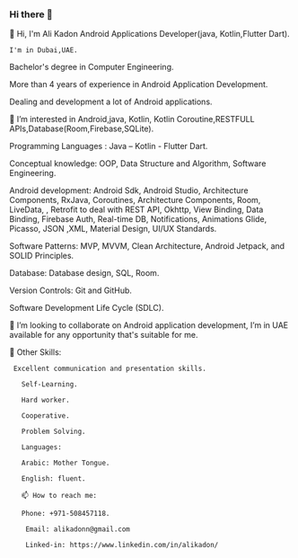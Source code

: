 ### Hi there 👋
👋 Hi, I'm  Ali Kadon  Android Applications Developer(java, Kotlin,Flutter Dart).

	I'm in Dubai,UAE.
  
  Bachelor's degree in Computer Engineering.
  
  More than 4 years of experience in Android Application Development.
    
  Dealing and development a lot of Android applications.
  
  👀 I’m interested in Android,java, Kotlin, Kotlin Coroutine,RESTFULL APIs,Database(Room,Firebase,SQLite).
  
   Programming Languages : Java – Kotlin - Flutter Dart.
   
   Conceptual knowledge: OOP, Data Structure and Algorithm, Software Engineering.
   
   Android development: Android Sdk, Android Studio, Architecture Components, RxJava, Coroutines, Architecture Components, Room, LiveData, , Retrofit to deal with REST    API, Okhttp, View Binding, Data Binding, Firebase Auth, Real-time DB, Notifications, Animations  Glide, Picasso, JSON ,XML, Material Design,  UI/UX Standards.
   
   Software Patterns: MVP, MVVM, Clean Architecture, Android Jetpack, and SOLID Principles.
   
   Database: Database design, SQL, Room.
   
   Version Controls: Git and GitHub.
   
   Software Development Life Cycle (SDLC).
   
   💞️ I’m looking to collaborate on Android application development, I’m in UAE  available for any opportunity that's suitable for me.
   
   🌱   Other Skills:
   
     Excellent communication and presentation skills. 
     
       Self-Learning. 
       
       Hard worker.
       
       Cooperative.
       
       Problem Solving.
       
       Languages: 
       
       Arabic: Mother Tongue.
       
       English: fluent.
       
       📫 How to reach me:
       
       Phone: +971-508457118.
       
        Email: alikadonn@gmail.com
        
        Linked-in: https://www.linkedin.com/in/alikadon/

<!--

-->

